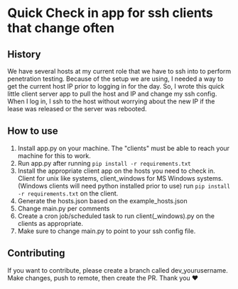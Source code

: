 # Quick Check in app for ssh clients that change often

## History

We have several hosts at my current role that we have to ssh into to perform penetration testing. Because of the setup
we are using, I needed a way to get the current host IP prior to logging in for the day. So, I wrote this quick little 
client server app to pull the host and IP and change my ssh config. When I log in, I ssh to the host without worrying
about the new IP if the lease was released or the server was rebooted.

## How to use
1. Install app.py on your machine. The "clients" must be able to reach your machine for this to work. 
2. Run app.py after running `pip install -r requirements.txt`
3. Install the appropriate client app on the hosts you need to check in. Client for unix like systems, client_windows
for MS Windows systems. (Windows clients will need python installed prior to use) run `pip install -r requirements.txt`
on the client. 
4. Generate the hosts.json based on the example_hosts.json 
5. Change main.py per comments 
6. Create a cron job/scheduled task to run client(_windows).py on the clients as appropriate.
7. Make sure to change main.py to point to your ssh config file. 

## Contributing

If you want to contribute, please create a branch called dev_yourusername. Make changes, push to remote, then create the
PR. Thank you :heart: